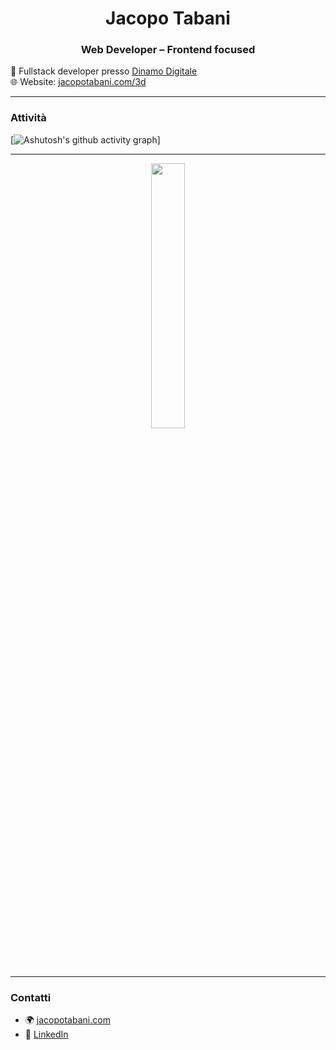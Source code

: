<h1 align="center">Jacopo Tabani</h1>
<h3 align="center">Web Developer – Frontend focused</h3>



🎯 Fullstack developer presso [Dinamo Digitale](https://dinamodigitale.it)  
🌐 Website: [jacopotabani.com/3d](https://jacopotabani.com/3d)  

---

### Attività

[![Ashutosh's github activity graph](https://github-readme-activity-graph.vercel.app/graph?username=jacopotabani&theme=github-compact)]

---

<p align="center">
  <img src="https://github-readme-stats.vercel.app/api/top-langs/?username=jacopotabani&layout=compact&theme=default&hide_border=true" width="33%%" />
</p>

---

### Contatti

- 🌍 [jacopotabani.com](https://jacopotabani.com)
- 🔗 [LinkedIn](https://www.linkedin.com/in/jacopotabani)

